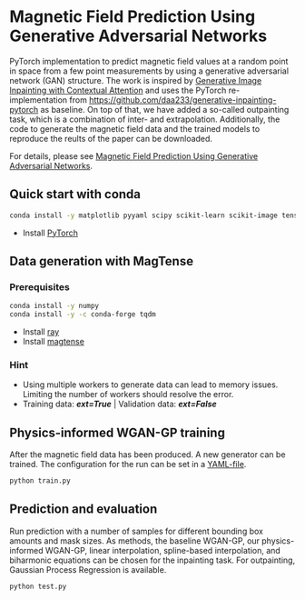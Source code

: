# Magnetic Field Prediction Using Generative Adversarial Networks

PyTorch implementation to predict magnetic field values at a random point in space from a few point measurements by using a generative adversarial network (GAN) structure. The work is inspired by [Generative Image Inpainting with Contextual Attention](https://arxiv.org/abs/1801.07892) and uses the PyTorch re-implementation from https://github.com/daa233/generative-inpainting-pytorch as baseline.
On top of that, we have added a so-called outpainting task, which is a combination of inter- and extrapolation.
Additionally, the code to generate the magnetic field data and the trained models to reproduce the reults of the paper can be downloaded.

For details, please see [Magnetic Field Prediction Using Generative Adversarial Networks](https://arxiv.org/abs/2203.07897).


## Quick start with conda

```bash
conda install -y matplotlib pyyaml scipy scikit-learn scikit-image tensorboard notebook conda-build
```
- Install [PyTorch](https://pytorch.org/get-started/locally/)


## Data generation with MagTense

### Prerequisites

```bash
conda install -y numpy
conda install -y -c conda-forge tqdm
```
- Install [ray](https://docs.ray.io/en/latest/ray-overview/installation.html)
- Install [magtense](https://github.com/cmt-dtu-energy/MagTense/tree/master/python)

### Hint

- Using multiple workers to generate data can lead to memory issues. Limiting the number of workers should resolve the error.
- Training data: ***ext=True*** | Validation data: ***ext=False***


## Physics-informed WGAN-GP training

After the magnetic field data has been produced. A new generator can be trained. The configuration for the run can be set in a [YAML-file](magfield-prediction/configs/config.yaml).

```bash
python train.py
```

## Prediction and evaluation

Run prediction with a number of samples for different bounding box amounts and mask sizes. As methods, the baseline WGAN-GP, our physics-informed WGAN-GP, linear interpolation, spline-based interpolation, and biharmonic equations can be chosen for the inpainting task. For outpainting, Gaussian Process Regression is available.

```bash
python test.py
```
